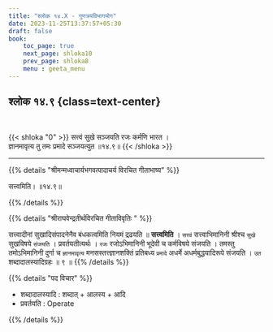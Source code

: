 ```yaml
---
title: "श्लोक १४.X - गुणत्रयविभागयोग"
date: 2023-11-25T13:37:57+05:30
draft: false
book:
    toc_page: true
    next_page: shloka10
    prev_page: shloka8
    menu : geeta_menu
---
```




## श्लोक १४.९ {class=text-center}

<br/>

{{< shloka  "0"  >}}
सत्त्वं सुखे सञ्जयति रजः कर्मणि भारत ।  
ज्ञानमावृत्य तु तमः प्रमादे सञ्जयत्युत ॥१४.९॥
{{< /shloka >}}

---


{{% details "श्रीमन्मध्वाचार्यभगवत्पादाचर्य विरचित  गीताभाष्य" %}}

सत्त्वमिति।  ॥१४.९॥

{{% /details %}}



{{% details "श्रीराघवेन्द्रतीर्थविरचित गीताविवृतिः " %}}

सत्त्वादीनां सुखादिसंपादनेनैव बंधकत्वमिति नियमं द्रढयति
॥ **सत्त्वमिति** । `सत्त्वं` सत्त्वाभिमानिनी श्रीश्च 
`सुखे` सुखविषये `संजयति` । प्रवर्तयतीत्यर्थः । `रजः` 
रजोऽभिमानिनी भूदेवी च कर्मविषये संजयति । तमस्तु
तमोऽभिमानिनी दुर्गा च `ज्ञानमावृत्य` मनसस्तत्त्ज्ञानशक्तिं 
प्रतिबध्य `प्रमादे` अधर्मे अधर्मबुद्धयादिरूपे संजयति । 
`उत` शब्दादालस्यादिग्रहः ॥ ९ ॥
{{% /details %}}



{{% details "पद विचार" %}}

- शब्दादालस्यादि : शब्दात् + आलस्य + आदि
- प्रवर्तयति : Operate

{{% /details %}}
